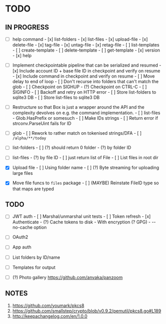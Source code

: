 # TODO

## IN PROGRESS

- [ ] help command
      - [x] list-folders
      - [x] list-files
      - [x] upload-file
      - [x] delete-file
      - [x] tag-file
      - [x] untag-file
      - [x] retag-file
      - [ ] list-templates
      - [ ] create-template
      - [ ] delete-template
      - [ ] get-template
      - [x] version
      - [x] help

- [ ] Implement checkpointable pipeline that can be serialized and resumed
      - [x] Include account ID + base file ID in checkpoint and verify on resume
      - [x] Include command in checkpoint and verify on resume
      - [ ] Move delay to end of loop
      - [ ] Don't recurse into folders that can't match the glob
      - [ ] Checkpoint on SIGHUP
      - (?) Checkpoint on CTRL-C
      - [ ] SIGINFO
      - [ ] Backoff and retry on HTTP error
      - [ ] Store list-folders to sqlite3 DB
      - [ ] Store list-files to sqlite3 DB

- [ ] Restructure so that Box is just a wrapper around the API and the complexity devolves on
      e.g. the command implementation.
      - [ ] list-files
            - Glob.HasPrefix or somesuch
      - [ ] Make IDs strings
      - [ ] Return error if strconv.ParseUint fails for ID

- [ ] glob
      - [ ] Rework to rather match on tokenised strings/DFA
      - [ ] `/alpha/**/today`

- [ ] list-folders
      - [ ] (?) should return 0 folder
      - (?) by folder ID

- [ ] list-files
      - (?) by file ID
      - [ ] just return list of File
      - [ ] List files in root dir

- [x] Upload file
      - [ ] Using folder name
      - [ ] (?) Byte streaming for uploading large files

- [x] Move file funcs to `files` package
      - [ ] (MAYBE) Reinstate FileID type so that maps are typed

## TODO
- [ ] JWT auth
      - [ ] Marshal/unmarshal unit tests
      - [ ] Token refresh
      - [x] Authenticate
      - (?) Cache tokens to disk
            - With encryption (? GPG)
            - --no-cache option

- [ ] OAuth2
- [ ] App auth
- [ ] List folders by ID/name
- [ ] Templates for output
- [ ] (?) Photo gallery
      https://github.com/anvaka/panzoom

## NOTES

1. https://github.com/youmark/pkcs8
2. https://github.com/smallstep/crypto/blob/v0.9.2/pemutil/pkcs8.go#L189
3. http://keepachangelog.com/en/1.0.0
